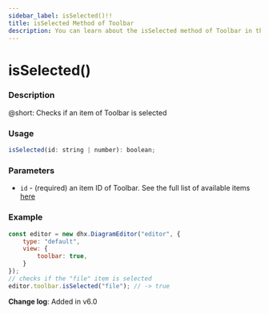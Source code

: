 ```yaml
---
sidebar_label: isSelected()!!
title: isSelected Method of Toolbar
description: You can learn about the isSelected method of Toolbar in the documentation of the DHTMLX JavaScript Diagram library. Browse developer guides and API reference, try out code examples and live demos, and download a free 30-day evaluation version of DHTMLX Diagram.
---
```


# isSelected()

### Description

@short: Checks if an item of Toolbar is selected

### Usage

~~~js
isSelected(id: string | number): boolean;
~~~

### Parameters

- `id` - (required) an item ID of Toolbar. See the full list of available items [here](api/diagram_editor/toolbar/config/items_property.md)

### Example

~~~js {7-8}
const editor = new dhx.DiagramEditor("editor", {
    type: "default",
    view: {
        toolbar: true,
    }
});
// checks if the "file" item is selected
editor.toolbar.isSelected("file"); // -> true
~~~

**Change log**: Added in v6.0
